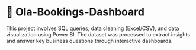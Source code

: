 # 🚖 Ola-Bookings-Dashboard  
This project involves SQL queries, data cleaning (Excel/CSV), and data visualization using Power BI. The dataset was processed to extract insights and answer key business questions through interactive dashboards.
